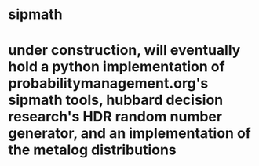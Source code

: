 # sipmath

# under construction, will eventually hold a python implementation of probabilitymanagement.org's sipmath tools, hubbard decision research's HDR random number generator, and an implementation of the metalog distributions
